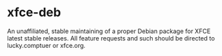 # xfce-deb
An unaffiliated, stable maintaining of a proper Debian package for XFCE latest stable releases. All feature requests and such should be directed to lucky.comptuer or xfce.org.
